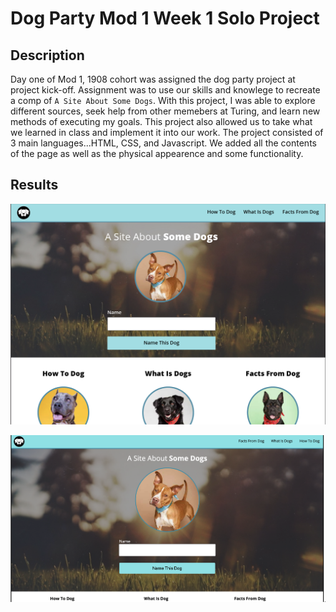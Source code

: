 # Dog Party Mod 1 Week 1 Solo Project

## Description 
Day one of Mod 1, 1908 cohort was assigned the dog party project at project kick-off. Assignment was to use our skills
and knowlege to recreate a comp of `A Site About Some Dogs`. With this project, I was able to explore different sources,
seek help from other memebers at Turing, and learn new methods of executing my goals. This project also allowed us to 
take what we learned in class and implement it into our work. The project consisted of 3 main languages...HTML, CSS, and
Javascript. We added all the contents of the page as well as the physical appearence and some functionality. 

## Results
![OriginalComp](./images_2/original_copy.png)


![veroComp](./images_2/vero_copy.png)
